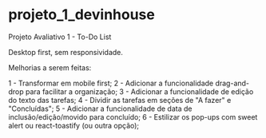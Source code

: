# projeto_1_devinhouse
Projeto Avaliativo 1 - To-Do List

Desktop first, sem responsividade.

Melhorias a serem feitas:

1 - Transformar em mobile first;
2 - Adicionar a funcionalidade drag-and-drop para facilitar a organização;
3 - Adicionar a funcionalidade de edição do texto das tarefas;
4 - Dividir as tarefas em seções de "A fazer" e "Concluídas";
5 - Adicionar a funcionalidade de data de inclusão/edição/movido para concluído;
6 - Estilizar os pop-ups com sweet alert ou react-toastify (ou outra opção);
